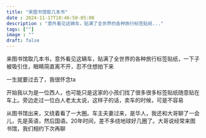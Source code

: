 ```yaml
---
title: "来图书馆取几本书"
date : 2024-11-17T10:46:50-05:00
description : "意外看见这辆车，贴满了全世界的各种旅行标签贴纸..."
tags: [""]
image : ""
draft: false
---
```


来图书馆取几本书，意外看见这辆车，贴满了全世界的各种旅行标签贴纸，一下子被吸引住，眼睛简直离不开，忍不住想拍下来

一生就要过去了，我很怀念ta

开始我以为是一位西人，也可能只是这家的小孩们找了很多很多标签贴纸随意贴在车上。旁边走过一位白人老太太说，这样子的话，卖车的时候，可是不容易

从图书馆出来，又绕着看了一大圈。车主夫妻过来，是华人，我还和大哥聊了一会儿，先是英语，然后国语。20年时间，差不多绕地球好几圈了。大哥说经常来图书馆，我们相约下次再聊

